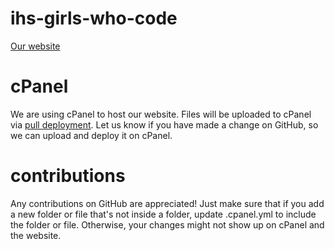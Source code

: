# ihs-girls-who-code
[Our website](https://www.ihsgirlswhocode.com/)

# cPanel
We are using cPanel to host our website. Files will be uploaded to cPanel via [pull deployment](https://docs.cpanel.net/knowledge-base/web-services/guide-to-git-deployment/#manual-or-pull-deployment). Let us know if you have made a change on GitHub, so we can upload and deploy it on cPanel.

# contributions
Any contributions on GitHub are appreciated! Just make sure that if you add a new folder or file that's not inside a folder, update .cpanel.yml to include the folder or file. Otherwise, your changes might not show up on cPanel and the website.
